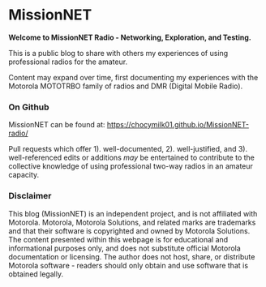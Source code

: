 # MissionNET
**Welcome to MissionNET Radio - Networking, Exploration, and Testing.**

This is a public blog to share with others my experiences of using professional radios for the amateur.

Content may expand over time, first documenting my experiences with the Motorola MOTOTRBO family of radios and DMR (Digital Mobile Radio).

### On Github
MissionNET can be found at: https://chocymilk01.github.io/MissionNET-radio/

Pull requests which offer 1). well-documented, 2). well-justified, and 3). well-referenced edits or additions *may* be entertained to contribute to the collective knowledge of using professional two-way radios in an amateur capacity.


### Disclaimer
This blog (MissionNET) is an independent project, and is not affiliated with Motorola. Motorola, Motorola Solutions, and related marks are trademarks and that their software is copyrighted and owned by Motorola Solutions.
The content presented within this webpage is for educational and informational purposes only, and does not substitute official Motorola documentation or licensing.
The author does not host, share, or distribute Motorola software - readers should only obtain and use software that is obtained legally.
